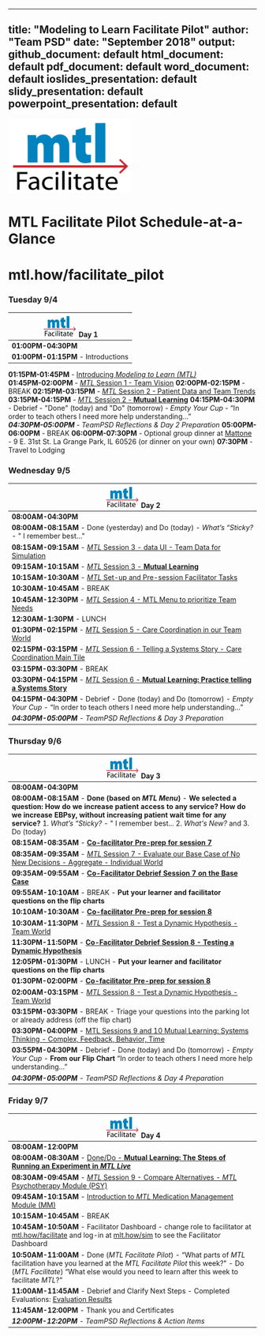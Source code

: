  ---
title: "Modeling to Learn Facilitate Pilot"
author: "Team PSD"
date: "September 2018"
output: 
  github_document: default
  html_document: default
  pdf_document: default
  word_document: default
  ioslides_presentation: default
  slidy_presentation: default
  powerpoint_presentation: default
---

<img src = "https://github.com/lzim/teampsd/blob/teampsd_style/mtl_logo/mtl_facilitate_sq_sm.png"
     height = "150" width = "250">  

# MTL Facilitate Pilot Schedule-at-a-Glance 

# mtl.how/facilitate_pilot

### Tuesday 9/4
<img src = "https://github.com/lzim/teampsd/blob/teampsd_style/mtl_logo/mtl_facilitate_sq_sm.png" height = "45" width = "70" style ="display: inline-block"/> Day 1        |
------------   |
**01:00PM-04:30PM**  |
**01:00PM-01:15PM** - Introductions  |
**01:15PM-01:45PM** - [Introducing *Modeling to Learn (MTL)*](https://mtl.how/intro)   
**01:45PM-02:00PM** - [*MTL* Session 1 - Team Vision](https://github.com/lzim/teampsd/blob/master/mtl_facilitate_workgroup/mtl_live_guide/mtl_live_session01_see.Rmd) 
**02:00PM-02:15PM** - BREAK
**02:15PM-03:15PM** - [*MTL* Session 2 - Patient Data and Team Trends](https://github.com/lzim/teampsd/blob/master/mtl_facilitate_workgroup/mtl_live_guide/mtl_live_session02_see.Rmd)
**03:15PM-04:15PM** - [*MTL* Session 2 - **Mutual Learning**]( https://github.com/lzim/teampsd/blob/lzim/mtl_facilitate_workgroup/mtl_facilitate_pilot/day1/session2_mutual_learning_activity.rmd) 
**04:15PM-04:30PM** - Debrief - "Done" (today) and "Do" (tomorrow) - *Empty Your Cup* - “In order to teach others I need more help understanding…”   
***04:30PM-05:00PM** - TeamPSD Reflections & Day 2 Preparation* 
**05:00PM-06:00PM** - BREAK 
**06:00PM-07:30PM** - Optional group dinner at [Mattone](https://www.yelp.com/biz/mattone-restaurant-and-bar-la-grange-park-2) - 9 E. 31st St. La Grange Park, IL 60526 (or dinner on your own)
**07:30PM**         - Travel to Lodging 
 

### Wednesday 9/5
<img src = "https://github.com/lzim/teampsd/blob/teampsd_style/mtl_logo/mtl_facilitate_sq_sm.png" height = "45" width = "70" style ="display: inline-block"/> Day 2	     |
---------------     |
**08:00AM-04:30PM**  |    	
**08:00AM-08:15AM** - Done (yesterday) and Do (today) - *What’s “Sticky?* - " I remember best…"|
**08:15AM-09:15AM** - [*MTL* Session 3 - data UI - Team Data for Simulation](https://github.com/lzim/teampsd/blob/master/mtl_facilitate_workgroup/mtl_live_guide/mtl_live_session03_see.Rmd)   |
**09:15AM-10:15AM** - [*MTL* Session 3 - **Mutual Learning**](https://github.com/lzim/teampsd/blob/lzim/mtl_facilitate_workgroup/mtl_facilitate_pilot/day2/session3_mutual_learning_activity.rmd) |
**10:15AM-10:30AM** - [*MTL* Set-up and Pre-session Facilitator Tasks](https://mtl.how/facilitate) |
**10:30AM-10:45AM** - BREAK |
**10:45AM-12:30PM** - [*MTL* Session 4 - MTL Menu to prioritize Team Needs](https://mtl.how/menu) |
**12:30AM-1:30PM** - LUNCH |
**01:30PM-02:15PM** -  [*MTL* Session 5 - Care Coordination in our Team World](https://github.com/lzim/teampsd/blob/master/mtl_facilitate_workgroup/mtl_live_guide/mtl_live_session05_see.Rmd)|
**02:15PM-03:15PM** - [*MTL* Session 6 - Telling a Systems Story - Care Coordination Main Tile](https://github.com/lzim/teampsd/blob/master/mtl_facilitate_workgroup/mtl_live_guide/mtl_live_session06_see.Rmd) |
**03:15PM-03:30PM** -  BREAK  |
**03:30PM-04:15PM** - [*MTL* Session 6 - **Mutual Learning: Practice telling a Systems Story**](https://github.com/lzim/teampsd/blob/master/mtl_facilitate_workgroup/mtl_facilitate_pilot/day2/session6_mutual_learning_activity.rmd)  |
**04:15PM-04:30PM** - Debrief - Done (today) and Do (tomorrow) - *Empty Your Cup* - “In order to teach others I need more help understanding…” |
***04:30PM-05:00PM** - TeamPSD Reflections & Day 3 Preparation* |


### Thursday 9/6
<img src = "https://github.com/lzim/teampsd/blob/teampsd_style/mtl_logo/mtl_facilitate_sq_sm.png" height = "45" width = "70" style ="display: inline-block"/> Day 3 |
-------------- |
**08:00AM-04:30PM** |
**08:00AM-08:15AM** - **Done (based on *MTL Menu*)** - **We selected a question: How do we increase patient access to any service? How do we increase EBPsy, without increasing patient wait time for any service?** 1. *What’s “Sticky?* - " I remember best... 2. *What's New?* and 3. Do (today)  |      
**08:15AM-08:35AM** - [**Co-facilitator Pre-prep for session 7**](https://github.com/lzim/teampsd/blob/master/mtl_facilitate_workgroup/checklist/pre_meeting_checklist.rmd) |
**08:35AM-09:35AM** - [*MTL* Session 7 - Evaluate our Base Case of No New Decisions - Aggregate - Individual World](https://github.com/lzim/teampsd/blob/master/mtl_facilitate_workgroup/mtl_live_guide/mtl_live_session07_see.Rmd)  |
**09:35AM-09:55AM** - [**Co-Facilitator Debrief Session 7 on the Base Case**](https://github.com/lzim/teampsd/blob/master/mtl_facilitate_workgroup/checklist/post_meeting_checklist.rmd)  |
**09:55AM-10:10AM** - BREAK - **Put your learner and facilitator questions on the flip charts**  |
**10:10AM-10:30AM** - [**Co-facilitator Pre-prep for session 8**](https://github.com/lzim/teampsd/blob/master/mtl_facilitate_workgroup/checklist/pre_meeting_checklist.rmd) |
**10:30AM-11:30PM** - [*MTL* Session 8 - Test a Dynamic Hypothesis - Team World](https://github.com/lzim/teampsd/blob/master/mtl_facilitate_workgroup/mtl_live_guide/mtl_live_session08_see.Rmd)  |
**11:30PM-11:50PM** - [**Co-Facilitator Debrief Session 8 - Testing a Dynamic Hypothesis**](https://github.com/lzim/teampsd/blob/master/mtl_facilitate_workgroup/checklist/post_meeting_checklist.rmd) |
**12:05PM-01:30PM** - LUNCH - **Put your learner and facilitator questions on the flip charts** |
**01:30PM-02:00PM** - [**Co-facilitator Pre-prep for session 8**](https://github.com/lzim/teampsd/blob/master/mtl_facilitate_workgroup/checklist/pre_meeting_checklist.rmd) |
**02:00AM-03:15PM** - [*MTL* Session 8 - Test a Dynamic Hypothesis - Team World](https://github.com/lzim/teampsd/blob/master/mtl_facilitate_workgroup/mtl_live_guide/mtl_live_session08_see.Rmd)  |
**03:15PM-03:30PM** - BREAK - Triage your questions into the parking lot or already address (off the flip chart)   |
**03:30PM-04:00PM** - [MTL Sessions 9 and 10 Mutual Learning: Systems Thinking - Complex, Feedback, Behavior, Time](https://github.com/lzim/teampsd/blob/lzim/mtl_facilitate_workgroup/mtl_facilitate_pilot/day3/systems_thinking_mutual_learning.Rmd)  |
**03:55PM-04:30PM** - Debrief - Done (today) and Do (tomorrow) - *Empty Your Cup* - **From our Flip Chart** “In order to teach others I need more help understanding…” |
***04:30PM-05:00PM** - TeamPSD Reflections & Day 4 Preparation*  |


### Friday 9/7  
<img src = "https://github.com/lzim/teampsd/blob/teampsd_style/mtl_logo/mtl_facilitate_sq_sm.png" height = "45" width = "70" style ="display: inline-block"/> Day 4 |
------------ |
**08:00AM-12:00PM**   |
**08:00AM-08:30AM** -  [Done/Do - **Mutual Learning: The Steps of Running an Experiment in *MTL Live***](https://github.com/lzim/teampsd/blob/lzim/mtl_facilitate_workgroup/mtl_facilitate_pilot/day3/session8_mutual_learning_activity.rmd)  | 
**08:30AM-09:45AM** - [*MTL* Session 9 - Compare Alternatives - *MTL* Psychotherapy Module (PSY)](https://mtl.how/sim)  |
**09:45AM-10:15AM** - [Introduction to *MTL* Medication Management Module (MM)](https://mtl.how/sim) |
**10:15AM-10:45AM** - BREAK  |
**10:45AM-10:50AM** - Facilitator Dashboard - change role to facilitator at [mtl.how/facilitate](https://mtl.how/facilitate) and log-in at [mlt.how/sim](https://mtl.how/sim) to see the Facilitator Dashboard  |
**10:50AM-11:00AM** - Done (*MTL Facilitate Pilot*) - “What parts of *MTL* facilitation have you learned at the *MTL Facilitate Pilot* this week?" - Do (*MTL Facilitate*) “What else would you need to learn after this week to facilitate *MTL*?”  |
**11:00AM-11:45AM** - Debrief and Clarify Next Steps - Completed Evaluations: [Evaluation Results](https://github.com/lzim/teampsd/blob/master/mtl_facilitate_workgroup/mtl_facilitate_pilot/evaluation/evaluation_results.rmd) |
**11:45AM-12:00PM** - Thank you and Certificates  |
***12:00PM-12:20PM** - TeamPSD Reflections & Action Items*  | 

